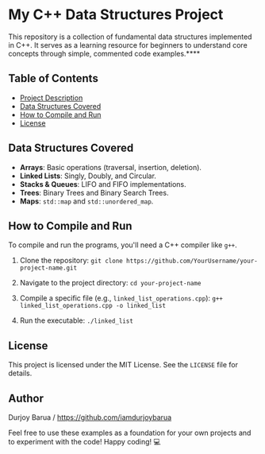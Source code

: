 # My C++ Data Structures Project

This repository is a collection of fundamental data structures implemented in C++. It serves as a learning resource for beginners to understand core concepts through simple, commented code examples.****

## Table of Contents
- [Project Description](#project-description)
- [Data Structures Covered](#data-structures-covered)
- [How to Compile and Run](#how-to-compile-and-run)
- [License](#license)


## Data Structures Covered
- **Arrays**: Basic operations (traversal, insertion, deletion).
- **Linked Lists**: Singly, Doubly, and Circular.
- **Stacks & Queues**: LIFO and FIFO implementations.
- **Trees**: Binary Trees and Binary Search Trees.
- **Maps**: `std::map` and `std::unordered_map`.


## How to Compile and Run
To compile and run the programs, you'll need a C++ compiler like `g++`.

1.  Clone the repository:
    `git clone https://github.com/YourUsername/your-project-name.git`

2.  Navigate to the project directory:
    `cd your-project-name`

3.  Compile a specific file (e.g., `linked_list_operations.cpp`):
    `g++ linked_list_operations.cpp -o linked_list`

4.  Run the executable:
    `./linked_list`


## License
This project is licensed under the MIT License. See the `LICENSE` file for details.


## Author

Durjoy Barua / https://github.com/iamdurjoybarua

Feel free to use these examples as a foundation for your own projects and to experiment with the code! 
Happy coding! 💻
